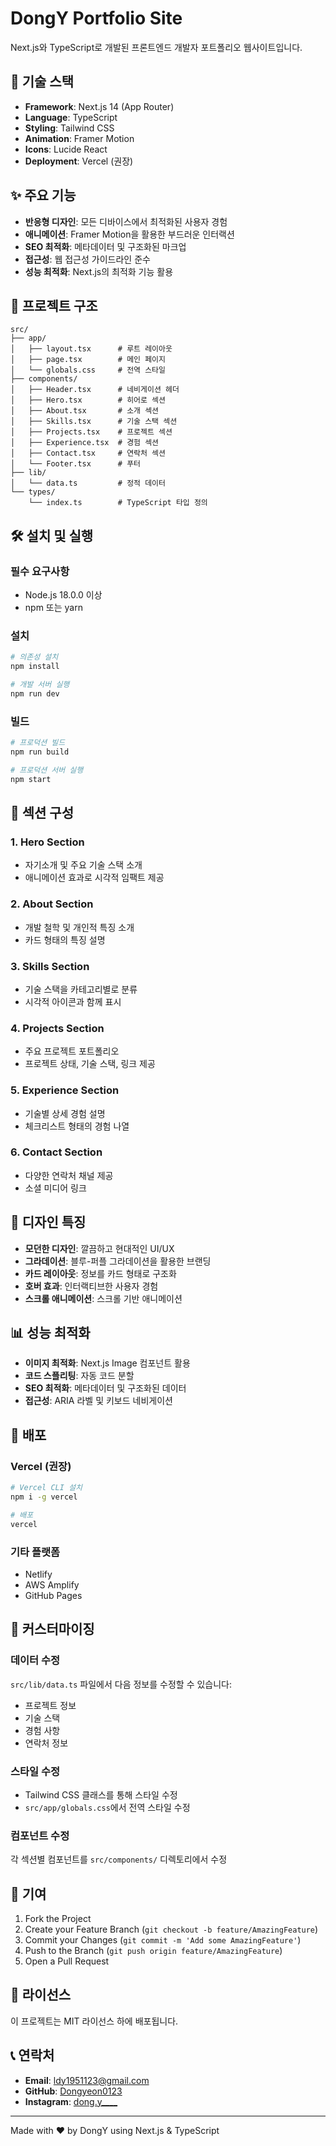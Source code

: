 # DongY Portfolio Site

Next.js와 TypeScript로 개발된 프론트엔드 개발자 포트폴리오 웹사이트입니다.

## 🚀 기술 스택

- **Framework**: Next.js 14 (App Router)
- **Language**: TypeScript
- **Styling**: Tailwind CSS
- **Animation**: Framer Motion
- **Icons**: Lucide React
- **Deployment**: Vercel (권장)

## ✨ 주요 기능

- **반응형 디자인**: 모든 디바이스에서 최적화된 사용자 경험
- **애니메이션**: Framer Motion을 활용한 부드러운 인터랙션
- **SEO 최적화**: 메타데이터 및 구조화된 마크업
- **접근성**: 웹 접근성 가이드라인 준수
- **성능 최적화**: Next.js의 최적화 기능 활용

## 📁 프로젝트 구조

```
src/
├── app/
│   ├── layout.tsx      # 루트 레이아웃
│   ├── page.tsx        # 메인 페이지
│   └── globals.css     # 전역 스타일
├── components/
│   ├── Header.tsx      # 네비게이션 헤더
│   ├── Hero.tsx        # 히어로 섹션
│   ├── About.tsx       # 소개 섹션
│   ├── Skills.tsx      # 기술 스택 섹션
│   ├── Projects.tsx    # 프로젝트 섹션
│   ├── Experience.tsx  # 경험 섹션
│   ├── Contact.tsx     # 연락처 섹션
│   └── Footer.tsx      # 푸터
├── lib/
│   └── data.ts         # 정적 데이터
└── types/
    └── index.ts        # TypeScript 타입 정의
```

## 🛠️ 설치 및 실행

### 필수 요구사항
- Node.js 18.0.0 이상
- npm 또는 yarn

### 설치
```bash
# 의존성 설치
npm install

# 개발 서버 실행
npm run dev
```

### 빌드
```bash
# 프로덕션 빌드
npm run build

# 프로덕션 서버 실행
npm start
```

## 📱 섹션 구성

### 1. Hero Section
- 자기소개 및 주요 기술 스택 소개
- 애니메이션 효과로 시각적 임팩트 제공

### 2. About Section
- 개발 철학 및 개인적 특징 소개
- 카드 형태의 특징 설명

### 3. Skills Section
- 기술 스택을 카테고리별로 분류
- 시각적 아이콘과 함께 표시

### 4. Projects Section
- 주요 프로젝트 포트폴리오
- 프로젝트 상태, 기술 스택, 링크 제공

### 5. Experience Section
- 기술별 상세 경험 설명
- 체크리스트 형태의 경험 나열

### 6. Contact Section
- 다양한 연락처 채널 제공
- 소셜 미디어 링크

## 🎨 디자인 특징

- **모던한 디자인**: 깔끔하고 현대적인 UI/UX
- **그라데이션**: 블루-퍼플 그라데이션을 활용한 브랜딩
- **카드 레이아웃**: 정보를 카드 형태로 구조화
- **호버 효과**: 인터랙티브한 사용자 경험
- **스크롤 애니메이션**: 스크롤 기반 애니메이션

## 📊 성능 최적화

- **이미지 최적화**: Next.js Image 컴포넌트 활용
- **코드 스플리팅**: 자동 코드 분할
- **SEO 최적화**: 메타데이터 및 구조화된 데이터
- **접근성**: ARIA 라벨 및 키보드 네비게이션

## 🚀 배포

### Vercel (권장)
```bash
# Vercel CLI 설치
npm i -g vercel

# 배포
vercel
```

### 기타 플랫폼
- Netlify
- AWS Amplify
- GitHub Pages

## 📝 커스터마이징

### 데이터 수정
`src/lib/data.ts` 파일에서 다음 정보를 수정할 수 있습니다:
- 프로젝트 정보
- 기술 스택
- 경험 사항
- 연락처 정보

### 스타일 수정
- Tailwind CSS 클래스를 통해 스타일 수정
- `src/app/globals.css`에서 전역 스타일 수정

### 컴포넌트 수정
각 섹션별 컴포넌트를 `src/components/` 디렉토리에서 수정

## 🤝 기여

1. Fork the Project
2. Create your Feature Branch (`git checkout -b feature/AmazingFeature`)
3. Commit your Changes (`git commit -m 'Add some AmazingFeature'`)
4. Push to the Branch (`git push origin feature/AmazingFeature`)
5. Open a Pull Request

## 📄 라이선스

이 프로젝트는 MIT 라이선스 하에 배포됩니다.

## 📞 연락처

- **Email**: ldy1951123@gmail.com
- **GitHub**: [Dongyeon0123](https://github.com/Dongyeon0123)
- **Instagram**: [dong.y____](https://www.instagram.com/dong.y____)

---

Made with ❤️ by DongY using Next.js & TypeScript

